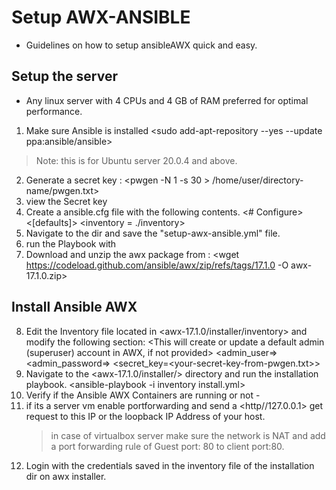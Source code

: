 # Setup AWX-ANSIBLE

- Guidelines on how to setup ansibleAWX quick and easy.

## Setup the server

- Any linux server with 4 CPUs and 4 GB of RAM preferred for optimal performance.

1. Make sure Ansible is installed
    <sudo apt update>
    <sudo apt install software-properties-common>
    <sudo add-apt-repository --yes --update ppa:ansible/ansible>
    <sudo apt install ansible>
> Note: this is for Ubuntu server 20.0.4 and above.

2. Generate a secret key : <pwgen -N 1 -s 30 > /home/user/directory-name/pwgen.txt>
3. view the Secret key
4. Create a ansible.cfg file with the following contents.
    <mkdir DirectoryProject>
    <cd DirectoryProject/>
    <vim ansible.cfg>
    <# Configure>
    <[defaults]>
    <inventory = ./inventory>
5. Navigate to the <DirectoryProject> dir and save the "setup-awx-ansible.yml" file.
6. run the Playbook with <ansible-playbook setup-awx-ansible.yml>
7. Download and unzip the awx package from :
    <wget https://codeload.github.com/ansible/awx/zip/refs/tags/17.1.0 -O awx-17.1.0.zip>
    <unzip awx-17.1.0.zip>

## Install Ansible AWX

8. Edit the Inventory file located in <awx-17.1.0/installer/inventory> and modify the following section:
    <This will create or update a default admin (superuser) account in AWX, if not provided>
    <then these default values are used>
    <admin_user=<your-admin-user>>
    <admin_password=<your-password>>
    <secret_key=<your-secret-key-from-pwgen.txt>>
9. Navigate to the <awx-17.1.0/installer/> directory and run the installation playbook.
    <ansible-playbook -i inventory install.yml>
10. Verify if the Ansible AWX Containers are running or not - <docker ps>
11. if its a server vm enable portforwarding and send a <http//127.0.0.1> get request to this IP or the loopback IP Address of your host.
    > in case of virtualbox server make sure the network is NAT and add a port forwarding rule of Guest port: 80 to client port:80.
12. Login with the credentials saved in the inventory file of the installation dir on awx installer.
